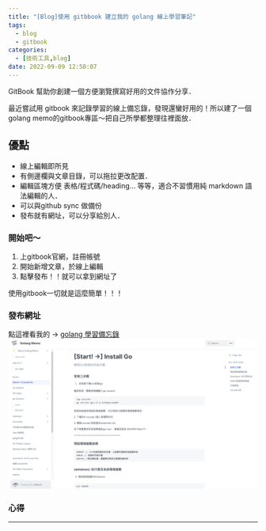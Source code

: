 ```yaml
---
title: "[Blog]使用 gitbbook 建立我的 golang 線上學習筆記"
tags:
  - blog
  - gitbook 
categories:
  - [技術工具,blog]
date: 2022-09-09 12:50:07
---
```



<article class="message is-info"><div class="message-header">GitBook 幫助你創建一個方便瀏覽撰寫好用的文件協作分享． 
</div><div class="message-body">

最近嘗試用 gitbook 來記錄學習的線上備忘錄，發現還蠻好用的！所以建了一個golang memo的gitbook專區～把自己所學都整理往裡面放．
</div></article>


<!--more-->


## 優點
- 線上編輯即所見
- 有側邊欄與文章目錄，可以拖拉更改配置．
- 編輯區塊方便 表格/程式碼/heading... 等等，適合不習慣用純 markdown 語法編輯的人．
- 可以與github sync 做備份
- 發布就有網址，可以分享給別人．

### 開始吧～

1. 上gitbook官網，註冊帳號
2. 開始新增文章，於線上編輯
3. 點擊發布！！就可以拿到網址了

使用gitbook一切就是這麼簡單！！！


### 發布網址
點這裡看我的 -> <a href="https://minilabmemo.gitbook.io/golang-memo/">golang 學習備忘錄</a>
<img src="/images/gitbook.png" width="auto" />

### 心得


-----




 